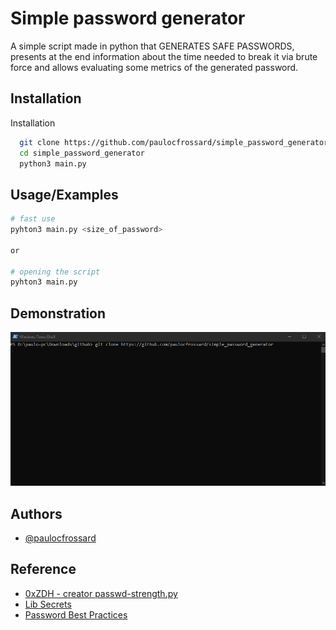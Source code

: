 
# Simple password generator

A simple script made in python that GENERATES SAFE PASSWORDS, presents at the end information about the time needed to break it via brute force and allows evaluating some metrics of the generated password.


## Installation

Installation

```bash
  git clone https://github.com/paulocfrossard/simple_password_generator.git
  cd simple_password_generator
  python3 main.py
```
    
## Usage/Examples

```bash
# fast use 
pyhton3 main.py <size_of_password>

or

# opening the script
pyhton3 main.py
```


## Demonstration

![](https://github.com/paulocfrossard/simple_password_generator/blob/master/demonstration.gif?raw=true)

## Authors

- [@paulocfrossard](https://github.com/paulocfrossard)


## Reference

 - [0xZDH - creator passwd-strength.py](https://github.com/0xZDH/passwd-strength)
 - [Lib Secrets](https://docs.python.org/3/library/secrets.html)
 - [Password Best Practices](https://www.it.ucsb.edu/secure-compute-research-environment-user-guide/password-best-practices)

